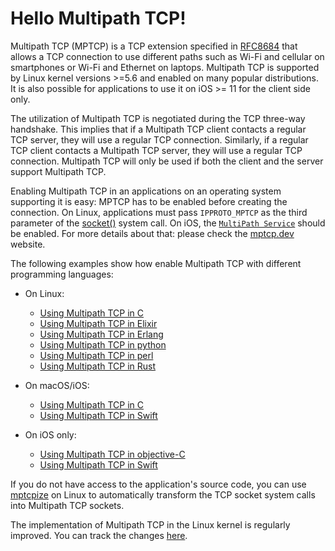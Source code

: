 # Hello Multipath TCP!

Multipath TCP (MPTCP) is a TCP extension specified in [RFC8684](https://www.rfc-editor.org/rfc/rfc8684.html) that allows a TCP connection to use different paths such as Wi-Fi and cellular on smartphones or Wi-Fi and Ethernet on laptops. Multipath TCP is supported by Linux kernel versions >=5.6 and enabled on many popular distributions. It is also possible for applications to use it on iOS >= 11 for the client side only.

The utilization of Multipath TCP is negotiated during the TCP three-way handshake. This implies that if a Multipath TCP client contacts a regular TCP server, they will use a regular TCP connection. Similarly, if a regular TCP client contacts a Multipath TCP server, they will use a regular TCP connection. Multipath TCP will only be used if both the client and the server support Multipath TCP.

Enabling Multipath TCP in an applications on an operating system supporting it is easy: MPTCP has to be enabled before creating the connection. On Linux, applications must pass `IPPROTO_MPTCP` as the third parameter of the [socket()](https://www.man7.org/linux/man-pages/man3/socket.3p.html) system call. On iOS, the [`MultiPath Service`](https://developer.apple.com/documentation/foundation/nsurlsessionmultipathservicetype) should be enabled. For more details about that: please check the [mptcp.dev](https://mptcp.dev) website.

The following examples show how enable Multipath TCP with different programming languages:

- On Linux:
  - [Using Multipath TCP in C](c/linux/README.md)
  - [Using Multipath TCP in Elixir](elixir/README.md)
  - [Using Multipath TCP in Erlang](erlang/README.md)
  - [Using Multipath TCP in python](python/README.md)
  - [Using Multipath TCP in perl](perl/README.md)
  - [Using Multipath TCP in Rust](rust/README.md)

- On macOS/iOS:
  - [Using Multipath TCP in C](c/macOS/README.md)
  - [Using Multipath TCP in Swift](swift/macOS/README.md)
  
- On iOS only:
  - [Using Multipath TCP in objective-C](objective-c/README.md)
  - [Using Multipath TCP in Swift](swift/iOS/README.md)



If you do not have access to the application's source code, you can use [mptcpize](https://manpages.ubuntu.com/manpages/kinetic/en/man8/mptcpize.8.html) on Linux to automatically transform the TCP socket system calls into Multipath TCP sockets.

The implementation of Multipath TCP in the Linux kernel is regularly improved. You can track the changes [here](https://github.com/multipath-tcp/mptcp_net-next/wiki#changelog).

